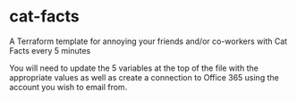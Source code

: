 # cat-facts
A Terraform template for annoying your friends and/or co-workers with Cat Facts every 5 minutes


You will need to update the 5 variables at the top of the file with the appropriate values as well as create a connection to Office 365 using the account you wish to email from.
